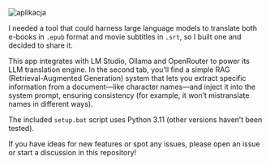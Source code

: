 ![aplikacja](https://github.com/user-attachments/assets/b5e0af62-8eda-47f3-8b1f-ae4ae8fc89ce)

I needed a tool that could harness large language models to translate both e-books in `.epub` format and movie subtitles in `.srt`, so I built one and decided to share it.

This app integrates with LM Studio, Ollama and OpenRouter to power its LLM translation engine. In the second tab, you’ll find a simple RAG (Retrieval-Augmented Generation) system that lets you extract specific information from a document—like character names—and inject it into the system prompt, ensuring consistency (for example, it won’t mistranslate names in different ways).

The included `setup.bat` script uses Python 3.11 (other versions haven’t been tested).

If you have ideas for new features or spot any issues, please open an issue or start a discussion in this repository!
